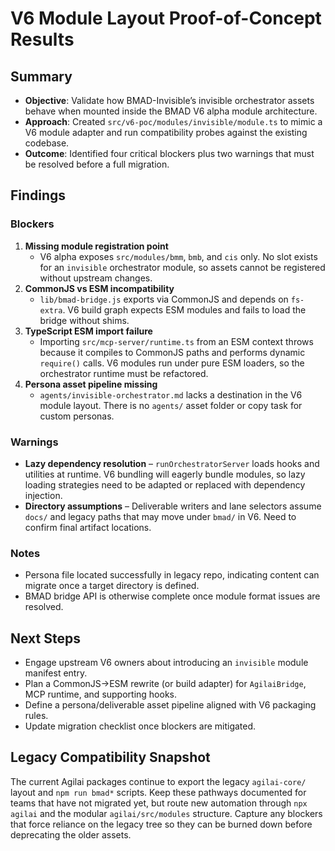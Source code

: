 # V6 Module Layout Proof-of-Concept Results

## Summary

- **Objective**: Validate how BMAD-Invisible’s invisible orchestrator assets behave when mounted inside the BMAD V6 alpha module
  architecture.
- **Approach**: Created `src/v6-poc/modules/invisible/module.ts` to mimic a V6 module adapter and run compatibility probes against
  the existing codebase.
- **Outcome**: Identified four critical blockers plus two warnings that must be resolved before a full migration.

## Findings

### Blockers

1. **Missing module registration point**
   - V6 alpha exposes `src/modules/bmm`, `bmb`, and `cis` only. No slot exists for an `invisible` orchestrator module, so assets
     cannot be registered without upstream changes.
2. **CommonJS vs ESM incompatibility**
   - `lib/bmad-bridge.js` exports via CommonJS and depends on `fs-extra`. V6 build graph expects ESM modules and fails to load the
     bridge without shims.
3. **TypeScript ESM import failure**
   - Importing `src/mcp-server/runtime.ts` from an ESM context throws because it compiles to CommonJS paths and performs dynamic
     `require()` calls. V6 modules run under pure ESM loaders, so the orchestrator runtime must be refactored.
4. **Persona asset pipeline missing**
   - `agents/invisible-orchestrator.md` lacks a destination in the V6 module layout. There is no `agents/` asset folder or copy
     task for custom personas.

### Warnings

- **Lazy dependency resolution** – `runOrchestratorServer` loads hooks and utilities at runtime. V6 bundling will eagerly bundle
  modules, so lazy loading strategies need to be adapted or replaced with dependency injection.
- **Directory assumptions** – Deliverable writers and lane selectors assume `docs/` and legacy paths that may move under `bmad/`
  in V6. Need to confirm final artifact locations.

### Notes

- Persona file located successfully in legacy repo, indicating content can migrate once a target directory is defined.
- BMAD bridge API is otherwise complete once module format issues are resolved.

## Next Steps

- Engage upstream V6 owners about introducing an `invisible` module manifest entry.
- Plan a CommonJS→ESM rewrite (or build adapter) for `AgilaiBridge`, MCP runtime, and supporting hooks.
- Define a persona/deliverable asset pipeline aligned with V6 packaging rules.
- Update migration checklist once blockers are mitigated.

## Legacy Compatibility Snapshot

The current Agilai packages continue to export the legacy `agilai-core/` layout and `npm run bmad*` scripts. Keep these pathways documented for teams that have not migrated yet, but route new automation through `npx agilai` and the modular `agilai/src/modules` structure. Capture any blockers that force reliance on the legacy tree so they can be burned down before deprecating the older assets.
